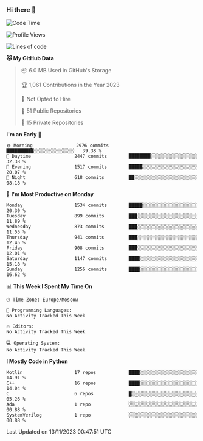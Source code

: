 ### Hi there 👋

<!--
**SemenMartynov/SemenMartynov** is a ✨ _special_ ✨ repository because its `README.md` (this file) appears on your GitHub profile.

Here are some ideas to get you started:

- 🔭 I’m currently working on ...
- 🌱 I’m currently learning ...
- 👯 I’m looking to collaborate on ...
- 🤔 I’m looking for help with ...
- 💬 Ask me about ...
- 📫 How to reach me: ...
- 😄 Pronouns: ...
- ⚡ Fun fact: ...
-->

<!--START_SECTION:waka-->
![Code Time](http://img.shields.io/badge/Code%20Time-0%20secs-blue)

![Profile Views](http://img.shields.io/badge/Profile%20Views-0-blue)

![Lines of code](https://img.shields.io/badge/From%20Hello%20World%20I%27ve%20Written-6.8%20million%20lines%20of%20code-blue)

**🐱 My GitHub Data** 

> 📦 6.0 MB Used in GitHub's Storage 
 > 
> 🏆 1,061 Contributions in the Year 2023
 > 
> 🚫 Not Opted to Hire
 > 
> 📜 51 Public Repositories 
 > 
> 🔑 15 Private Repositories 
 > 
**I'm an Early 🐤** 

```text
🌞 Morning                2976 commits        ██████████░░░░░░░░░░░░░░░   39.38 % 
🌆 Daytime                2447 commits        ████████░░░░░░░░░░░░░░░░░   32.38 % 
🌃 Evening                1517 commits        █████░░░░░░░░░░░░░░░░░░░░   20.07 % 
🌙 Night                  618 commits         ██░░░░░░░░░░░░░░░░░░░░░░░   08.18 % 
```
📅 **I'm Most Productive on Monday** 

```text
Monday                   1534 commits        █████░░░░░░░░░░░░░░░░░░░░   20.30 % 
Tuesday                  899 commits         ███░░░░░░░░░░░░░░░░░░░░░░   11.89 % 
Wednesday                873 commits         ███░░░░░░░░░░░░░░░░░░░░░░   11.55 % 
Thursday                 941 commits         ███░░░░░░░░░░░░░░░░░░░░░░   12.45 % 
Friday                   908 commits         ███░░░░░░░░░░░░░░░░░░░░░░   12.01 % 
Saturday                 1147 commits        ████░░░░░░░░░░░░░░░░░░░░░   15.18 % 
Sunday                   1256 commits        ████░░░░░░░░░░░░░░░░░░░░░   16.62 % 
```


📊 **This Week I Spent My Time On** 

```text
🕑︎ Time Zone: Europe/Moscow

💬 Programming Languages: 
No Activity Tracked This Week

🔥 Editors: 
No Activity Tracked This Week

💻 Operating System: 
No Activity Tracked This Week
```

**I Mostly Code in Python** 

```text
Kotlin                   17 repos            ████░░░░░░░░░░░░░░░░░░░░░   14.91 % 
C++                      16 repos            ████░░░░░░░░░░░░░░░░░░░░░   14.04 % 
C                        6 repos             █░░░░░░░░░░░░░░░░░░░░░░░░   05.26 % 
Ada                      1 repo              ░░░░░░░░░░░░░░░░░░░░░░░░░   00.88 % 
SystemVerilog            1 repo              ░░░░░░░░░░░░░░░░░░░░░░░░░   00.88 % 
```




 Last Updated on 13/11/2023 00:47:51 UTC
<!--END_SECTION:waka-->